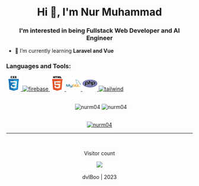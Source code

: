 <h1 align="center">Hi 👋, I'm Nur Muhammad</h1>
<h3 align="center">I'm interested in being Fullstack Web Developer and AI Engineer</h3>

- 🌱 I’m currently learning **Laravel and Vue**

<h3 align="left">Languages and Tools:</h3>
<p align="left"> 
  <a href="https://www.w3schools.com/css/" target="_blank" rel="noreferrer"> 
    <img src="https://raw.githubusercontent.com/devicons/devicon/master/icons/css3/css3-original-wordmark.svg" alt="css3" width="40" height="40"/> 
  </a> 
  <a href="https://firebase.google.com/" target="_blank" rel="noreferrer"> 
    <img src="https://www.vectorlogo.zone/logos/firebase/firebase-icon.svg" alt="firebase" width="40" height="40"/> 
  </a> 
  <a href="https://www.w3.org/html/" target="_blank" rel="noreferrer"> 
    <img src="https://raw.githubusercontent.com/devicons/devicon/master/icons/html5/html5-original-wordmark.svg" alt="html5" width="40" height="40"/> 
  </a> 
  <a href="https://www.mysql.com/" target="_blank" rel="noreferrer">
    <img src="https://raw.githubusercontent.com/devicons/devicon/master/icons/mysql/mysql-original-wordmark.svg" alt="mysql" width="40" height="40"/>
  </a> 
  <a href="https://www.php.net" target="_blank" rel="noreferrer"> 
    <img src="https://raw.githubusercontent.com/devicons/devicon/master/icons/php/php-original.svg" alt="php" width="40" height="40"/> 
  </a>
  <a href="https://tailwindcss.com/" target="_blank" rel="noreferrer"> 
    <img src="https://www.vectorlogo.zone/logos/tailwindcss/tailwindcss-icon.svg" alt="tailwind" width="40" height="40"/> 
  </a> 
</p>

<p align="center">
	<br/> &nbsp;
	<img align="center" src="https://github-readme-stats-eight-theta.vercel.app/api/top-langs?username=nurm04&show_icons=true&locale=en&layout=compact" alt="nurm04" height="170em"/>
	<img align="center" src="https://github-readme-stats-eight-theta.vercel.app/api?username=nurm04&show_icons=true&locale=en&include_all_commits=true&count_private=true" alt="nurm04" height="170em"/>
</p>


<div align="center">
	<br/>
	<a href="https://git.io/streak-stats">
	<img src="https://streak-stats.demolab.com?user=nurm04&fire=EBA108" alt="nurm04" />
	</a>
</div>

<hr>

<div align="center"> 
	<br/>
	<p>Visitor count</p>
	<a href="https://github.com/nurm04">
  	<img src="https://profile-counter.glitch.me/nurm04/count.svg" />
	</a>
	<p>dvlBoo | 2023</p>
</div>
